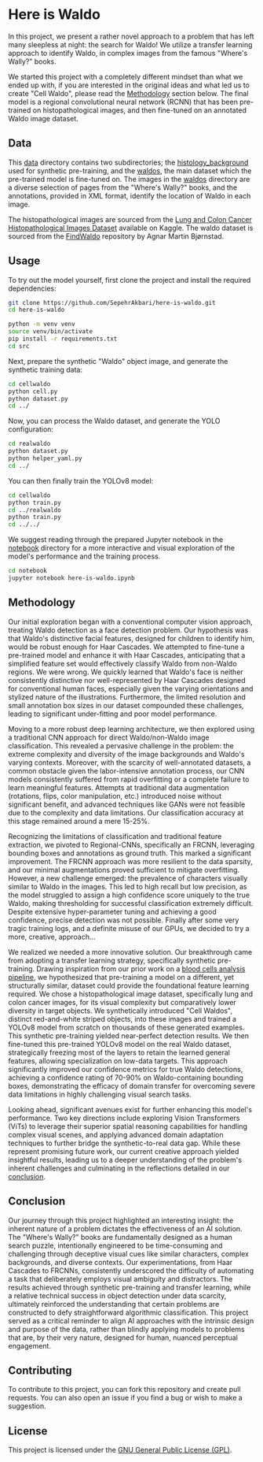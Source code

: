 # Here is Waldo

In this project, we present a rather novel approach to a problem that has left many sleepless at night: the search for Waldo! We utilize a transfer learning approach to identify Waldo, in complex images from the famous "Where's Wally?" books.

We started this project with a completely different mindset than what we ended up with, if you are interested in the original ideas and what led us to create "Cell Waldo", please read the [Methodology](#methodology) section below. The final model is a regional convolutional neural network (RCNN) that has been pre-trained on histopathological images, and then fine-tuned on an annotated Waldo image dataset.

## Data

This [data](/data/) directory contains two subdirectories; the [histology_background](/data/histology_backgrounds/) used for synthetic pre-training, and the [waldos](/data/waldos/), the main dataset which the pre-trained model is fine-tuned on. The images in the [waldos](/data/waldos/) directory are a diverse selection of pages from the "Where's Wally?" books, and the annotations, provided in XML format, identify the location of Waldo in each image.

The histopathological images are sourced from the [Lung and Colon Cancer Histopathological Images Dataset](https://www.kaggle.com/datasets/andrewmvd/lung-and-colon-cancer-histopathological-images) available on Kaggle. The waldo dataset is sourced from the [FindWaldo](https://github.com/agnarbjoernstad/FindWaldo) repository by Agnar Martin Bjørnstad.

## Usage

To try out the model yourself, first clone the project and install the required dependencies:

```bash
git clone https://github.com/SepehrAkbari/here-is-waldo.git
cd here-is-waldo

python -m venv venv
source venv/bin/activate
pip install -r requirements.txt
cd src
```

Next, prepare the synthetic "Waldo" object image, and generate the synthetic training data:

```bash
cd cellwaldo
python cell.py
python dataset.py
cd ../
```

Now, you can process the Waldo dataset, and generate the YOLO configuration:

```bash
cd realwaldo
python dataset.py
python helper_yaml.py
cd ../
```

You can then finally train the YOLOv8 model:

```bash
cd cellwaldo
python train.py
cd ../realwaldo
python train.py
cd ../../
```

We suggest reading through the prepared Jupyter notebook in the [notebook](/notebook/here-is-waldo.ipynb) directory for a more interactive and visual exploration of the model's performance and the training process.

```bash
cd notebook
jupyter notebook here-is-waldo.ipynb
```

## Methodology

Our initial exploration began with a conventional computer vision approach, treating Waldo detection as a face detection problem. Our hypothesis was that Waldo's distinctive facial features, designed for children to identify him, would be robust enough for Haar Cascades. We attempted to fine-tune a pre-trained model and enhance it with Haar Cascades, anticipating that a simplified feature set would effectively classify Waldo from non-Waldo regions. We were wrong. We quickly learned that Waldo's face is neither consistently distinctive nor well-represented by Haar Cascades designed for conventional human faces, especially given the varying orientations and stylized nature of the illustrations. Furthermore, the limited resolution and small annotation box sizes in our dataset compounded these challenges, leading to significant under-fitting and poor model performance.

Moving to a more robust deep learning architecture, we then explored using a traditional CNN approach for direct Waldo/non-Waldo image classification. This revealed a pervasive challenge in the problem: the extreme complexity and diversity of the image backgrounds and Waldo's varying contexts. Moreover, with the  scarcity of well-annotated datasets, a common obstacle given the labor-intensive annotation process, our CNN models consistently suffered from rapid overfitting or a complete failure to learn meaningful features. Attempts at traditional data augmentation (rotations, flips, color manipulation, etc.) introduced noise without significant benefit, and advanced techniques like GANs were not feasible due to the complexity and data limitations. Our classification accuracy at this stage remained around a mere 15-25%.

Recognizing the limitations of classification and traditional feature extraction, we pivoted to Regional-CNNs, specifically an FRCNN, leveraging bounding boxes and annotations as ground truth. This marked a significant improvement. The FRCNN approach was more resilient to the data sparsity, and our minimal augmentations proved sufficient to mitigate overfitting. However, a new challenge emerged: the prevalence of characters visually similar to Waldo in the images. This led to high recall but low precision, as the model struggled to assign a high confidence score uniquely to the true Waldo, making thresholding for successful classification extremely difficult. Despite extensive hyper-parameter tuning and achieving a good confidence, precise detection was not possible. Finally after some very tragic training logs, and a definite misuse of our GPUs, we decided to try a more, creative, approach...

We realized we needed a more innovative solution. Our breakthrough came from adopting a transfer learning strategy, specifically synthetic pre-training. Drawing inspiration from our prior work on a [blood cells analysis pipeline](https://github.com/SepehrAkbari/hemolens), we hypothesized that pre-training a model on a different, yet structurally similar, dataset could provide the foundational feature learning required. We chose a histopathological image dataset, specifically lung and colon cancer images, for its visual complexity but comparatively lower diversity in target objects. We synthetically introduced "Cell Waldos", distinct red-and-white striped objects, into these images and trained a YOLOv8 model from scratch on thousands of these generated examples. This synthetic pre-training yielded near-perfect detection results. We then fine-tuned this pre-trained YOLOv8 model on the real Waldo dataset, strategically freezing most of the layers to retain the learned general features, allowing specialization on low-data targets. This approach significantly improved our confidence metrics for true Waldo detections, achieving a confidence rating of 70-90% on Waldo-containing bounding boxes, demonstrating the efficacy of domain transfer for overcoming severe data limitations in highly challenging visual search tasks.

Looking ahead, significant avenues exist for further enhancing this model's performance. Two key directions include exploring Vision Transformers (ViTs) to leverage their superior spatial reasoning capabilities for handling complex visual scenes, and applying advanced domain adaptation techniques to further bridge the synthetic-to-real data gap. While these represent promising future work, our current creative approach yielded insightful results, leading us to a deeper understanding of the problem's inherent challenges and culminating in the reflections detailed in our [conclusion](#conclusion).

## Conclusion

Our journey through this project highlighted an interesting insight: the inherent nature of a problem dictates the effectiveness of an AI solution. The "Where's Wally?" books are fundamentally designed as a human search puzzle, intentionally engineered to be time-consuming and challenging through deceptive visual cues like similar characters, complex backgrounds, and diverse contexts. Our experimentations, from Haar Cascades to FRCNNs, consistently underscored the difficulty of automating a task that deliberately employs visual ambiguity and distractors. The results achieved through synthetic pre-training and transfer learning, while a relative technical success in object detection under data scarcity, ultimately reinforced the understanding that certain problems are constructed to defy straightforward algorithmic classification. This project served as a critical reminder to align AI approaches with the intrinsic design and purpose of the data, rather than blindly applying models to problems that are, by their very nature, designed for human, nuanced perceptual engagement.

## Contributing

To contribute to this project, you can fork this repository and create pull requests. You can also open an issue if you find a bug or wish to make a suggestion.

## License

This project is licensed under the [GNU General Public License (GPL)](LICENSE).
